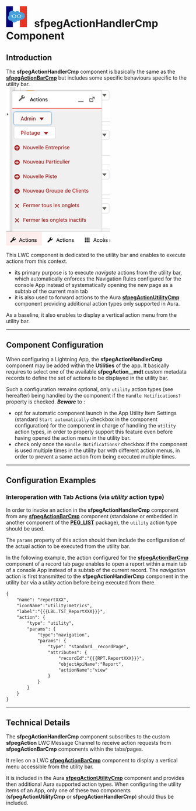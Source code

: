 # ![Logo](/media/Logo.png) &nbsp; **sfpegActionHandlerCmp** Component

## Introduction

The **sfpegActionHandlerCmp** component is basically the same as the **[sfpegActionBarCmp](/help/sfpegActionBarCmp.md)** 
but includes some specific behaviours specific to the utility bar.<br/>
![Action utility](/media/sfpegActionUtility.png) 

This LWC component is dedicated to the utility bar and enables to execute actions from this context.
* its primary purpose is to execute _navigate_ actions from the utility bar, which
automatically enforces the Navigation Rules configured for the console App
instead of systematically opening the new page as a subtab of the current main tab
* it is also used to forward actions to the Aura **[sfpegActionUtilityCmp](/help/sfpegActionUtilityCmp.md)**
component providing additional action types only supported in Aura.

As a baseline, it also enables to display a vertical action menu from the utility bar. 

---

## Component Configuration

When configuring a Lightning App, the **sfpegActionHandlerCmp** component may be added within the 
**Utilities** of the app. It basically requires to select one of the available **sfpegAction__mdt** 
custom metadata records to define the set of actions to be displayed in the utility bar.

Such a configuration remains optional, only `utility` action types (see hereafter) being handled by
the component if the `Handle Notifications?` property is checked.
***Beware*** to :
* opt for automatic component launch in the App Utility Item Settings (standard `Start automatically`
checkbox in the component configuration) for the component in charge of handling the `utility` action types,
in order to properly support this feature even before having opened the action menu in the utility bar.
* check only once the `Handle Notifications?` checkbox if the component is used multiple times in the
utility bar with different action menus, in order to prevent a same action from being executed multiple
times.

---

## Configuration Examples

### Interoperation with Tab Actions (via _utility_ action type)

In order to invoke an action in the **sfpegActionHandlerCmp** component from any
**[sfpegActionBarCmp](/help/sfpegActionBarCmp.md)** component (standalone or embedded in another
component of the **[PEG_LIST](https://github.com/pegros/PEG_LIST)**  package),
the `utility` action type should be used.

The `params` property of this action should then include the configuration of the actual action
to be executed from the utility bar.

In the following example, the action configured for the **[sfpegActionBarCmp](/help/sfpegActionBarCmp.md)** 
component of a record tab page enables to open a report within a main tab of a console App instead
of a subtab of the current record. The _navigation_ action is first transmitted to the
**sfpegActionHandlerCmp** component in the utility bar via a _utility_ action before being executed from there.

```
{
    "name": "reportXXX",
    "iconName":"utility:metrics",
    "label":"{{{LBL.TST_ReportXXX}}}",
    "action": {
        "type": "utility",
        "params": {
            "type":"navigation",
            "params": {
                "type": "standard__recordPage",
                "attributes": {
                    "recordId":"{{{RPT.ReportXXX}}}",
                    "objectApiName":"Report",
                    "actionName":"view"
                }
            }
        }
    }
}
```

---

## Technical Details

The **sfpegActionHandlerCmp** component subscribes to the custom **sfpegAction** LWC Message Channel to
receive action requests from **sfpegActionBarCmp** components within the tabs/pages.

It relies on a LWC **[sfpegActionBarCmp](/help/sfpegActionBarCmp.md)** component to display a vertical
menu accessible from the utility bar.

It is included in the Aura **[sfpegActionUtilityCmp](/help/sfpegActionUtilityCmp.md)** component
and provides then additional Aura supported action types. When configuring the utility items of an App,
only one of these two components (**sfpegActionUtilityCmp** or **sfpegActionHandlerCmp**) should thus be
included.
